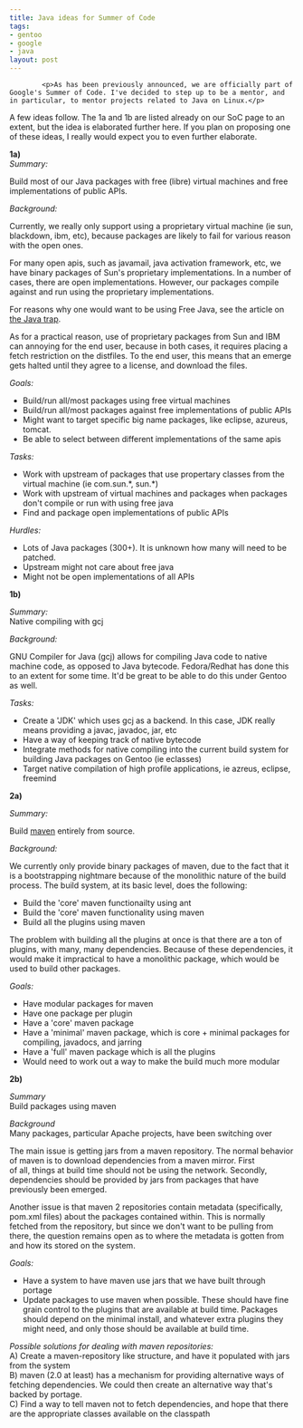 ```yaml
--- 
title: Java ideas for Summer of Code
tags: 
- gentoo
- google
- java
layout: post
---
```


			<p>As has been previously announced, we are officially part of Google's Summer of Code. I've decided to step up to be a mentor, and in particular, to mentor projects related to Java on Linux.</p>

<p>A few ideas follow. The 1a and 1b are listed already on our SoC page to an extent, but the idea is elaborated further here. If you plan on proposing one of these ideas, I really would expect you to even further elaborate.</p>

<p><strong>1a)</strong><br>
<em>Summary:</em><br>
   </p>
<p>Build most of our Java packages with free (libre) virtual machines and free implementations of public APIs.</p>

<p><em>Background:</em><br>
  </p>
<p>Currently, we really only support using a proprietary virtual machine (ie sun, blackdown, ibm, etc), because packages are likely to fail for various reason with the open ones.</p>
   <p>For many open apis, such as javamail, java activation framework, etc, we have binary packages of Sun's proprietary implementations. In a number of cases, there are open implementations. However, our packages compile against and run using the proprietary implementations.</p>
   <p>For reasons why one would want to be using Free Java, see the article on <a href="http://www.gnu.org/philosophy/java-trap.html">the Java trap</a>.</p>
   <p>As for a practical reason, use of proprietary packages from Sun and IBM can annoying for the end user, because in both cases, it requires placing a fetch restriction on the distfiles. To the end user, this means that an emerge gets halted until they agree to a license, and download the files.</p>

<p><em>Goals:</em>
</p>
<ul>
   <li>Build/run all/most packages using free virtual machines</li>
   <li>Build/run all/most packages against free implementations of public APIs</li>
   <li>Might want to target specific big name packages, like eclipse, azureus, tomcat.</li>
   <li>Be able to select between different implementations of the same apis</li>
</ul>

<p><em>Tasks:</em>
</p>
<ul>
   <li>Work with upstream of packages that use propertary classes from the virtual machine (ie com.sun.*, sun.*)</li>
   <li>Work with upstream of virtual machines and packages when packages don't compile or run with using free java</li>
   <li>Find and package open implementations of public APIs</li>
</ul>

<p><em>Hurdles:</em>
</p>
<ul>
   <li>Lots of Java packages (300+). It is unknown how many will need to be patched.</li>
   <li>Upstream might not care about free java</li>
   <li>Might not be open implementations of all APIs</li>
</ul>

<p><strong>1b)</strong></p>

<p><em>Summary:</em><br>
   Native compiling with gcj</p>

<p><em>Background:</em><br>
   </p>
<p>GNU Compiler for Java (gcj) allows for compiling Java code to native machine code, as opposed to Java bytecode. Fedora/Redhat has done this to an extent for some time. It'd be great to be able to do this under Gentoo as well.</p>

<p><em>Tasks:</em>
</p>
<ul>
   <li>Create a 'JDK' which uses gcj as a backend. In this case, JDK really means providing a javac, javadoc, jar, etc</li>
   <li>Have a way of keeping track of native bytecode</li>
   <li>Integrate methods for native compiling into the current build system for building Java packages on Gentoo (ie eclasses)</li>
   <li>Target native compilation of high profile applications, ie azreus, eclipse, freemind</li>
</ul>

<p><strong>2a)</strong></p>

<p><em>Summary:</em><br>
   </p>
<p>Build <a href="http://maven.apache.org">maven</a> entirely from source.</p>

<p><em>Background:</em><br>
   </p>
<p>We currently only provide binary packages of maven, due to the fact that it is a bootstrapping nightmare because of the monolithic nature of the build process. The build system, at its basic level, does the following:</p>
<ul>
   <li>Build the 'core' maven functionailty using ant</li>
   <li>Build the 'core' maven functionality using maven</li>
   <li>Build all the plugins using maven</li></ul>

   <p>The problem with building all the plugins at once is that there are a ton of plugins, with many, many dependencies. Because of these dependencies, it would make it impractical to have a monolithic package, which would be used to build other packages.</p>

<p><em>Goals:</em>
</p>
<ul>
   <li>Have modular packages for maven</li>
   <li>Have one package per plugin</li>
   <li>Have a 'core' maven package</li>
   <li>Have a 'minimal' maven package, which is core + minimal packages for compiling, javadocs, and jarring</li>
   <li>Have a 'full' maven package which is all the plugins</li>
   <li>Would need to work out a way to make the build much more modular</li>
</ul>

<p><strong>2b)</strong></p>

<p><em>Summary</em><br>
   Build packages using maven</p>

<p><em>Background</em><br>
   Many packages, particular Apache projects, have been switching over</p>

   <p>The main issue is getting jars from a maven repository. The normal behavior of maven is to download dependencies from a maven mirror. First<br>
of all, things at build time should not be using the network. Secondly, dependencies should be provided by jars from packages that have previously been emerged.</p>

   <p>Another issue is that maven 2 repositories contain metadata (specifically, pom.xml files) about the packages contained within. This is normally fetched from the repository, but since we don't want to be pulling from there, the question remains open as to where the metadata is gotten from and how its stored on the system.</p>

<p><em>Goals:</em>
</p>
<ul>
   <li>Have a system to have maven use jars that we have built through portage</li>
   <li>Update packages to use maven when possible. These should have fine grain control to the plugins that are available at build time. Packages should depend on the minimal install, and whatever extra plugins they might need, and only those should be available at build time.</li>
</ul>
<p><em>Possible solutions for dealing with maven repositories:</em><br>
       A) Create a maven-repository like structure, and have it populated with jars from the system<br>
       B) maven (2.0 at least) has a mechanism for providing alternative ways of fetching dependencies. We could then create an alternative way that's backed by portage.<br>
       C) Find a way to tell maven not to fetch dependencies, and hope that there are the appropriate classes  available on the classpath<em></em></p>					
